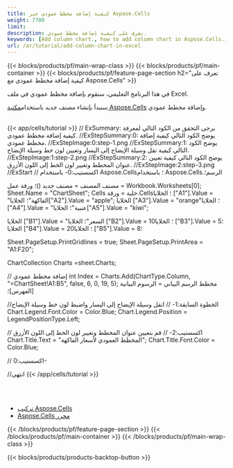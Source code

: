 ```yaml
---
title: كيفية إضافة مخطط عمودي عبر Aspose.Cells
weight: 7700
limit:
description: تعرف على كيفية إضافة مخطط عمودي.
keywords: [Add column chart., how to add column chart in Aspose.Cells., how to add column chart using Aspose.Cells]
url: /ar/tutorial/add-column-chart-in-excel
---
```

{{< blocks/products/pf/main-wrap-class >}}
{{< blocks/products/pf/main-container >}}
{{< blocks/products/pf/feature-page-section h2="تعرف على كيفية إضافة مخطط عمودي مع Aspose.Cells" >}}

<p>
في هذا البرنامج التعليمي، سنقوم بإضافة مخطط عمودي في ملف Excel.
</p>

<p>
 سنبدأ بإنشاء مصنف جديد باستخدام<a href="https://www.nuget.org/packages/Aspose.Cells">مكتبة Aspose.Cells</a> وإضافة مخطط عمودي.
</p>

<br />
{{< app/cells/tutorial >}}
// ExSummary: يرجى التحقق من الكود التالي لمعرفة كيفية إضافة مخطط عمودي.
//ExStepSummary:0: يوضح الكود التالي كيفية إضافة مخطط عمودي.
//ExStepImage:0:step-1.png
//ExStepSummary:1: يوضح الكود التالي كيفية نقل وسيلة الإيضاح إلى اليسار وتعيين لون خط وسيلة الإيضاح.
//ExStepImage:1:step-2.png
//ExStepSummary:2: يوضح الكود التالي كيفية تعيين عنوان المخطط وتغيير لون الخط إلى اللون الأزرق.
//ExStepImage:2:step-3.png
//ExStart
// اكسستيب:0-
باستخدام Aspose.Cells؛
باستخدام Aspose.Cells.الرسم؛

مصنف المصنف = مصنف جديد ()؛
ورقة عمل = Workbook.Worksheets[0];
Sheet.Name = "ChartSheet";
Cells خلية = ورقة.Cells؛
الخلايا ["A1"].Value = "الفاكهة"؛
الخلايا["A2"].Value = "apple";
الخلايا ["A3"].Value = "orange"؛
الخلايا ["A4"].Value = "عنبية"؛
الخلايا["A5"].Value = "kiwi";

الخلايا ["B1"].Value = "السعر"؛
الخلايا ["B2"].Value = 10؛
الخلايا ["B3"].Value = 5؛
الخلايا ["B4"].Value = 20؛
الخلايا ["B5"].Value = 8؛

Sheet.PageSetup.PrintGridlines = true;
Sheet.PageSetup.PrintArea = "A1:F20";

ChartCollection Charts =sheet.Charts;

// إضافة مخطط عمودي
int Index = Charts.Add(ChartType.Column, "=ChartSheet!A1:B5", false, 6, 0, 19, 5);
مخطط الرسم البياني = الرسوم البيانية [الفهرس]؛

//الخطوة السابقة:1-
// انقل وسيلة الإيضاح إلى اليسار واضبط لون خط وسيلة الإيضاح
Chart.Legend.Font.Color = Color.Blue;
Chart.Legend.Position = LegendPositionType.Left;

// اكسستيب:2-
// قم بتعيين عنوان المخطط وتغيير لون الخط إلى اللون الأزرق
Chart.Title.Text = "المخطط العمودي لأسعار الفاكهة";
Chart.Title.Font.Color = Color.Blue;

// اكسستيب:0-

//انتهى
{{< /app/cells/tutorial >}}
<br />

<br />
<br />
<div class="code-sample">
    <ul class="link-list">
        <li class="link-item"><a href="https://docs.aspose.com/cells/net/installation/">تركيب Aspose.Cells</a></li>
        <li class="link-item"><a href="https://products.aspose.app/cells/editor/">Aspose.Cells محرر</a></li>
    </ul>
</div>

{{< /blocks/products/pf/feature-page-section >}}
{{< /blocks/products/pf/main-container >}}
{{< /blocks/products/pf/main-wrap-class >}}

{{< blocks/products/products-backtop-button >}}